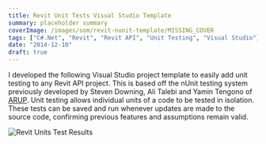```yaml
---
title: Revit Unit Tests Visual Studio Template
summary: placeholder summary
coverImage: /images/som/revit-nunit-template/MISSING_COVER
tags: ["C#.Net", "Revit", "Revit API", "Unit Testing", "Visual Studio"]
date: "2014-12-10"
draft: true
---
```


I developed the following Visual Studio project template to easily add unit testing to any Revit API project. This is based off the nUnit testing system previously developed by Steven Downing, Ali Talebi and Yamin Tengono of [ARUP](http://thebuildingcoder.typepad.com/blog/2013/07/revit-add-in-unit-testing.html). Unit testing allows individual units of a code to be tested in isolation. These tests can be saved and run whenever updates are made to the source code, confirming previous features and assumptions remain valid.

![Revit Units Test Results](/images/som/revit-nunit-template/Revit-Units-Test-Results.png)
